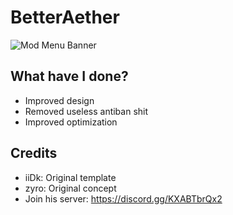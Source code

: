 # BetterAether

![Mod Menu Banner](https://media.discordapp.net/attachments/1345742664355680547/1348346094085476383/image.png?ex=67cf20a7&is=67cdcf27&hm=40040531a2f573f1db245cd05faebadbd7c3cc2370d9b711b3d580af5cd61e02&=&format=webp&quality=lossless)  

## What have I done?
- Improved design
- Removed useless antiban shit
- Improved optimization

## Credits
- iiDk: Original template
- zyro: Original concept
- Join his server: https://discord.gg/KXABTbrQx2
